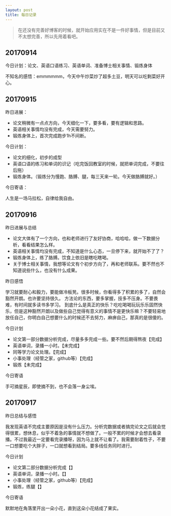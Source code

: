 ```yaml
---
layout: post
title: 每日记录
---
```


> 在还没有完善好博客的时候，就开始应用实在不是一件好事情，但是目前又不太想完善，所以先用着看吧。

## 20170914

今日计划：论文、英语口语练习、英语单词、准备博士相关事情、锻炼身体

不知名的感悟：emmmmmm，今天中午炒菜炒了超多土豆，明天可以吃剩菜好开心。

## 20170915

昨日进展：

* 论文稍微有一点点方向，今天细化一下，要多看，要有逻辑和思路。
* 英语相关事情均没有完成，今天需要努力。
* 锻炼身体上，首次完成跑步1h不间断。

今日计划：

* 论文的细化，初步的成型
* 英语口语的练习和单词的识记（吃完饭回教室的时候，就把单词完成，不要往后拖）
* 锻炼身体。（锻炼分为慢跑、胳膊、腿，每三天来一轮。今天做胳膊就好。）

今日寄语：

人生是一场马拉松，自律给我自由。

## 20170916

昨日进展与总结

* 论文大体有了一个方向，也和老师进行了友好协商，哈哈哈，做一下数据分析，看看结果怎么样。
* 英语相关事情均没有完成，不知道是什么心态，一旦停下来，就开始不了了？
* 锻炼身体上，练了胳膊。饮食上依旧是瞎吃瞎喝。
* 关于博士相关事情，我想等论文有个初步方向了，再和老师联系。要不然也不知道说些什么，也没有什么成果。

昨日感悟

学习就要耐心和毅力，要能做冷板凳。很多时候，你看得多了积累的多了，自然会豁然开朗。也许要坚持很久。
方法论的东西，要多掌握，技多不压身。不要畏难，有时间就多读书多学习。
到底什么是真正的快乐？吃吃喝喝玩玩乐乐固然快乐，但是这种豁然开朗以及做些自己觉得有意义的事情不是更快乐嘛？不要轻易地放任自己，你明白自己想要什么的时候还不去努力，麻痹自己，那真的是很傻的。

今日计划

* 论文第一部分数据分析完成，尽量多多完成一些。要不然后期得熬夜【完成】
* 英语单词，录播一小时。【未完成】
* 同等学力论文处理。【完成】
* 小事处理（经管之家，github等）【完成】
* 锻炼【未完成】

今日寄语

手可摘星辰，即使摘不到，也不会落一身尘埃。

## 20170917

昨日总结与感悟

我发现英语不完成主要原因是没有什么压力。分析完数据或者搞完论文之后就会觉得很累，想休息，似乎不着急的事情就不想做了。一般不累的时候才会想去看录播。不过我最近一定要看完录播呀，因为马上就不让看了。我需要耐着性子，不要一口想要吃个大胖子，一口就想看到结局。要多线任务同时进行。

今日计划

* 论文第二部分数据分析完成【】
* 英语单词，录播一小时。【】
* 小事处理（经管之家，github等）【完成】
* 锻炼，练腿【】

今日寄语

默默地在角落里开出一朵小花，直到这朵小花结成了果实。
